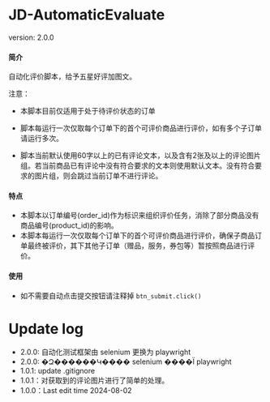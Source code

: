 # JD-AutomaticEvaluate
version: 2.0.0

#### 简介
自动化评价脚本，给予五星好评加图文。

注意：

- 本脚本目前仅适用于处于待评价状态的订单

- 脚本每运行一次仅取每个订单下的首个可评价商品进行评价，如有多个子订单请运行多次。

- 脚本当前默认使用60字以上的已有评论文本，以及含有2张及以上的评论图片组。若当前商品已有评论中没有符合要求的文本则使用默认文本。没有符合要求的图片组，则会跳过当前订单不进行评论。

#### 特点
- 本脚本以订单编号(order_id)作为标识来组织评价任务，消除了部分商品没有商品编号(product_id)的影响。
- 本脚本每运行一次仅取每个订单下的首个可评价商品进行评价，确保子商品订单最终被评价，其下其他子订单（赠品，服务，券包等）暂按照商品进行评价。

#### 使用
- 如不需要自动点击提交按钮请注释掉
`btn_submit.click()`

# Update log
- 2.0.0: 自动化测试框架由 selenium 更换为 playwright
- 2.0.0: �Զ������Կ���� selenium ����Ϊ playwright
- 1.0.1: update .gitignore
- 1.0.1：对获取到的评论图片进行了简单的处理。
- 1.0.0：Last edit time 2024-08-02